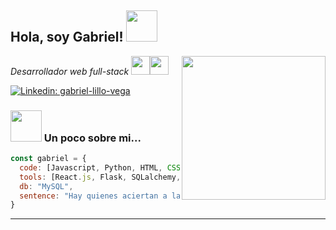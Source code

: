 
<h2> Hola, soy Gabriel! <img src="https://media.giphy.com/media/mGcNjsfWAjY5AEZNw6/giphy.gif" width="50"></h2>
<img align='right' src="https://media.giphy.com/media/xThuWu82QD3pj4wvEQ/giphy.gif?cid=ecf05e479wo128unvlfk8kum6ac4hprgyfhjhuhm5e4r2zus&rid=giphy.gif&ct=g" width="230">
<p><em> Desarrollador web full-stack <img src="https://media.giphy.com/media/WUlplcMpOCEmTGBtBW/giphy.gif" width="30"><img src="https://media.giphy.com/media/WUlplcMpOCEmTGBtBW/giphy.gif" width="30">
</em></p>

[![Linkedin: gabriel-lillo-vega](https://img.shields.io/badge/-Gabriel_Lillo-blue?style=flat-square&logo=Linkedin&logoColor=white&link=https://www.linkedin.com/in/thaianebraga/)](https://www.linkedin.com/in/gabriel-lillo-vega/)



### <img src="https://media.giphy.com/media/VgCDAzcKvsR6OM0uWg/giphy.gif" width="50"> Un poco sobre mi...  

```javascript
const gabriel = {
  code: [Javascript, Python, HTML, CSS],
  tools: [React.js, Flask, SQLalchemy, Bootstrap],
  db: "MySQL",
  sentence: "Hay quienes aciertan a la primera. Yo lo hago después de intentarlo mil veces"
}
```


---
